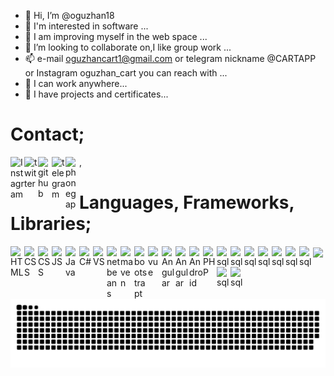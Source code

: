 - 👋 Hi, I’m @oguzhan18
- 👀 I'm interested in software ...
- 🌱 I am improving myself in the web space ...
- 💞️ I’m looking to collaborate on,I like group work ...
- 📫 e-mail oguzhancart1@gmail.com or telegram nickname @CARTAPP or Instagram oguzhan_cart you can reach with ...
- 💼 I can work anywhere...
- 📕 I have projects and certificates...
#
# Contact;
<a target="_blank" href="https://www.instagram.com/oguzhan_cart/">
  <img align="left" alt="Instagram" width="22px" src="https://cdn.jsdelivr.net/npm/simple-icons@v3/icons/instagram.svg" />
</a>
<a target="_blank" href="https://twitter.com/OguzhanCart">
  <img align="left" alt="twitter" width="22px" src="https://cdn.jsdelivr.net/npm/simple-icons@v3/icons/twitter.svg" />
</a>
<a target="_blank" href="https://github.com/oguzhan18">
  <img align="left" alt="github" width="22px" src="https://cdn.jsdelivr.net/npm/simple-icons@v3/icons/github.svg" />
</a>
<a target="_blank" href="https://t.me/csharp_document_kaynak">
  <img align="left" alt="telegram" width="22px" src="https://cdn.jsdelivr.net/npm/simple-icons@v3/icons/telegram.svg" />
</a>
<a target="_blank" href="#"><img align="left" alt="phonegap" width="22px" src="https://cdn.jsdelivr.net/npm/simple-icons@3.13.0/icons/adobephonegap.svg" /></a>,

# Languages, Frameworks,  Libraries; 
<a target="_blank" href="#">
  <img align="left" alt="HTML" width="22px" src="https://cdn.jsdelivr.net/npm/simple-icons@3.13.0/icons/html5.svg"title="HTML"  />
</a>
<a target="_blank" href="#">
  <img align="left" alt="CSS" width="22px" src="https://cdn.jsdelivr.net/npm/simple-icons@3.13.0/icons/css3.svg"title="CSS3"  />
</a>
<a target="_blank" href="#">
  <img align="left" alt="CSS" width="22px" src="https://cdn.jsdelivr.net/npm/simple-icons@3.13.0/icons/csswizardry.svg" title="CSS" />
</a> 
<a target="_blank" href="#">
  <img align="left" alt="JS" width="22px" src="https://cdn.jsdelivr.net/npm/simple-icons@3.13.0/icons/javascript.svg" title="JavaScript" />
</a> 
<a target="_blank" href="#">
  <img align="left" alt="Java" width="22px" src="https://cdn.jsdelivr.net/npm/simple-icons@3.13.0/icons/java.svg" title="Java"  />
</a> 
<a target="_blank" href="#">
  <img align="left" alt="C#" width="22px" src="https://cdn.jsdelivr.net/npm/simple-icons@3.13.0/icons/csharp.svg" title="C#"  />
</a>  
<a target="_blank" href="#">
  <img align="left" alt="VS" width="22px" src="https://cdn.jsdelivr.net/npm/simple-icons@3.13.0/icons/visualstudio.svg" title="Visual Studio" />
</a> 
<a target="_blank" href="#">
  <img align="left" alt="netbeans" width="22px" src="https://cdn.jsdelivr.net/npm/simple-icons@3.13.0/icons/apachenetbeanside.svg" title="netbenas" />
</a> 
<a target="_blank" href="#">
  <img align="left" alt="maven" width="22px" src="https://cdn.jsdelivr.net/npm/simple-icons@3.13.0/icons/apachemaven.svg" title="Apache Maven" />
</a> 
<a target="_blank" href="#">
  <img align="left" alt="bootstrapt" width="22px" src="https://cdn.jsdelivr.net/npm/simple-icons@3.13.0/icons/bootstrap.svg" title="Bootstrap" />
</a> 
<a target="_blank" href="#">
  <img align="left" alt="vue" width="22px" src="https://cdn.jsdelivr.net/npm/simple-icons@3.13.0/icons/vue-dot-js.svg" title="Vue.js" />
</a> 
<a target="_blank" href="#">
  <img align="left" alt="Angular" width="22px" src="https://cdn.jsdelivr.net/npm/simple-icons@3.13.0/icons/angular.svg" title="Angular.js" />
</a>  
<a target="_blank" href="#">
  <img align="left" alt="Angular" width="22px" src="https://cdn.jsdelivr.net/npm/simple-icons@3.13.0/icons/androidstudio.svg" title="Android Studio" />
</a> 
<a target="_blank" href="#">
  <img align="left" alt="Android" width="22px" src="https://cdn.jsdelivr.net/npm/simple-icons@3.13.0/icons/arduino.svg" title="Arduino" />
</a> 
<a target="_blank" href="#">
  <img align="left" alt="PHP" width="22px" src="https://cdn.jsdelivr.net/npm/simple-icons@3.13.0/icons/php.svg" title="PHP" />
</a> 
<a target="_blank" href="#">
  <img align="left" alt="sql" width="22px" src="https://cdn.jsdelivr.net/npm/simple-icons@3.13.0/icons/sqlite.svg" title="SQLLİTE" />
</a> 
<a target="_blank" href="#">
  <img align="left" alt="sql" width="22px" src="https://cdn.jsdelivr.net/npm/simple-icons@3.13.0/icons/microsoftsqlserver.svg" title="MS SQL" />
</a> 
<a target="_blank" href="#">
  <img align="left" alt="sql" width="22px" src="https://cdn.jsdelivr.net/npm/simple-icons@3.13.0/icons/mysql.svg" title="MySQL" />
</a>
<a target="_blank" href="#">
  <img align="left" alt="sql" width="22px" src="https://cdn.jsdelivr.net/npm/simple-icons@3.13.0/icons/microbit.svg" title="Microbit" />
</a>  
<a target="_blank" href="#">
  <img align="left" alt="sql" width="22px" src="https://cdn.jsdelivr.net/npm/simple-icons@3.13.0/icons/scala.svg" title="Scala" />
</a> 
<a target="_blank" href="#">
  <img align="left" alt="sql" width="22px" src="https://cdn.jsdelivr.net/npm/simple-icons@3.13.0/icons/adobephotoshop.svg" title="PS">
</a> 
<a target="_blank" href="#">
  <img align="left" alt="sql" width="22px" src="https://cdn.jsdelivr.net/npm/simple-icons@3.13.0/icons/cloudflare.svg" title="Coudflare" />
</a> 
<a target="_blank" href="#">
  <img align="left" alt="sql" width="22px" src="https://cdn.jsdelivr.net/npm/simple-icons@3.13.0/icons/opengl.svg" title="OpenGL">
</a> 
<a target="_blank" href="#">
  <img align="left" alt="sql" width="22px" src="https://cdn.jsdelivr.net/npm/simple-icons@3.13.0/icons/webgl.svg" title="OpenGL">
</a> 

<img    width="1000" align="right" src="https://raw.githubusercontent.com/platane/platane/output/github-contribution-grid-snake.svg"> 
<img    width="800" align="center" src="https://camo.githubusercontent.com/2309797487e5e969659a3b545c96151807b04120a9cc2985f632ec94ba00c9f3/68747470733a2f2f6d656469612e67697068792e636f6d2f6d656469612f53576f536b4e36447854737a71494b4571762f67697068792e676966"> 
